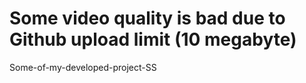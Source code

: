 # Some video quality is bad due to Github upload limit (10 megabyte)
Some-of-my-developed-project-SS
